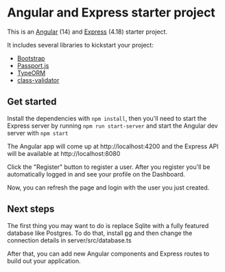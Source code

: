 # Angular and Express starter project

This is an [Angular](https://angular.io/) (14) and [Express](https://expressjs.com/) (4.18) starter project. 

It includes several libraries to kickstart your project:
* [Bootstrap](https://getbootstrap.com/)
* [Passport.js](https://www.passportjs.org/)
* [TypeORM](https://typeorm.io/)
* [class-validator](https://github.com/typestack/class-validator)

## Get started

Install the dependencies with ```npm install```, then you'll need to start the 
Express server by running ```npm run start-server``` and start the Angular dev server with ```npm start```

The Angular app will come up at http://localhost:4200 and the Express API will be available at http://localhost:8080

Click the "Register" button to register a user. After you register you'll be automatically logged in and see your profile on the Dashboard.

Now, you can refresh the page and login with the user you just created.

## Next steps

The first thing you may want to do is replace Sqlite with a fully featured database like Postgres.
To do that, install [pg](https://www.npmjs.com/package/pg) and then change the connection details in server/src/database.ts

After that, you can add new Angular components and Express routes to build out your application.